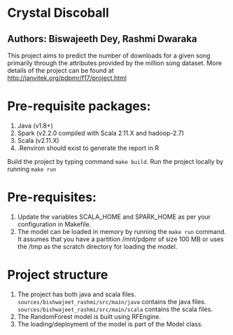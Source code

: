 # Crystal Discoball

## Authors: Biswajeeth Dey, Rashmi Dwaraka

This project aims to predict the number of downloads for a given song primarily through the attributes provided by the million song dataset.
More details of the project can be found at http://janvitek.org/pdpmr/f17/project.html

# Pre-requisite packages:
1. Java (v1.8+)
2. Spark (v2.2.0 compiled with Scala 2.11.X and hadoop-2.7)
3. Scala (v2.11.X)
4. .Renviron should exist to generate the report in R

Build the project by typing command `make build`. Run the project locally by running `make run`

# Pre-requisites:
1. Update the variables SCALA_HOME and SPARK_HOME as per your configuration in Makefile.
2. The model can be loaded in memory by running the `make run` command. It assumes that you have a partition /mnt/pdpmr of size 100 MB or
  uses the /tmp as the scratch directory for loading the model.

# Project structure
1. The project has both java and scala files. `sources/bishwajeet_rashmi/src/main/java` contains the java files. `sources/bishwajeet_rashmi/src/main/scala` contains the scala files.
2. The RandomForest model is built using RFEngine. 
3. The loading/deployment of the model is part of the Model class.
